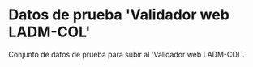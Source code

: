 # Datos de prueba 'Validador web LADM-COL'
Conjunto de datos de prueba para subir al 'Validador web LADM-COL'.
